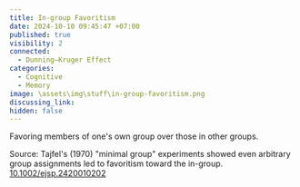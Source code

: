 ```yaml
---
title: In-group Favoritism
date: 2024-10-10 09:45:47 +07:00
published: true
visibility: 2
connected:
  - Dunning–Kruger Effect
categories:
  - Cognitive
  - Memory
image: \assets\img\stuff\in-group-favoritism.png
discussing_link: 
hidden: false
---
```


Favoring members of one's own group over those in other groups.

Source: Tajfel's (1970) "minimal group" experiments showed even arbitrary group assignments led to favoritism toward the in-group.
[10.1002/ejsp.2420010202](https://doi.org/10.1002/ejsp.2420010202)